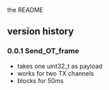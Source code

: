 the README

## version history

### 0.0.1 Send_OT_frame
- takes one uint32_t as payload
- works for two TX channels
- blocks for 50ms

